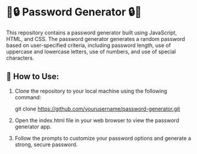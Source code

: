 # 🔐🔒 Password Generator 🔒🔐
This repository contains a password generator built using JavaScript, HTML, and CSS. The password generator generates a random password based on user-specified criteria, including password length, use of uppercase and lowercase letters, use of numbers, and use of special characters.

## 🚀 How to Use:

1. Clone the repository to your local machine using the following command:
    
    git clone https://github.com/yourusername/password-generator.git

2. Open the index.html file in your web browser to view the password generator app.
3. Follow the prompts to customize your password options and generate a strong, secure password. 
    
